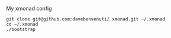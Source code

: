 My xmonad config

```
git clone git@github.com:davebenvenuti/.xmonad.git ~/.xmonad
cd ~/.xmonad
./bootstrap
```
